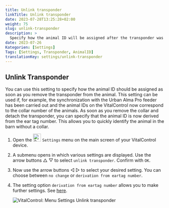 ```yaml
---
title: Unlink transponder
linkTitle: Unlink transponder
date: 2023-07-28T13:25:28+02:00
weight: 75
slug: unlink-transponder
description: >
  Specify how the animal ID will be assigned after the transponder was detached.
date: 2023-07-26
Kategorien: [Settings]
Tags: [Settings, Transponder, AnimalID]
translationKey: settings/unlink-transponder
---
```

## Unlink Transponder

You can use this setting to specify how the animal ID should be assigned as soon as you remove the transponder from the animal. This setting can be used if, for example, the synchronization with the Urban Alma Pro feeder has been carried out and the animal IDs on the VitalControl now correspond to the collar number of the animals. As soon as you remove the collar and detach the transponder, you can specify that the animal ID is now derived from the ear tag number. This allows you to quickly identify the animal in the barn without a collar.

1. Open the <img src="/icons/gear.svg" width="25" align="bottom" alt="Settings" /> `Settings` menu on the main screen of your VitalControl device.

2. A submenu opens in which various settings are displayed. Use the arrow buttons △ ▽ to select `unlink transponder`. Confirm with `OK`.

3. Now use the arrow buttons ◁ ▷ to select your desired setting. You can choose between `no change` or `derivation from eartag number`.

4. The setting option `derivation from eartag number` allows you to make further settings. See [here](/en/docs/settings/animal-registration/#digit-of-the-new-id). 

   ![VitalControl: Menu Settings Unlink transponder](../images/unlink-transponder.png "Unlink transponder")